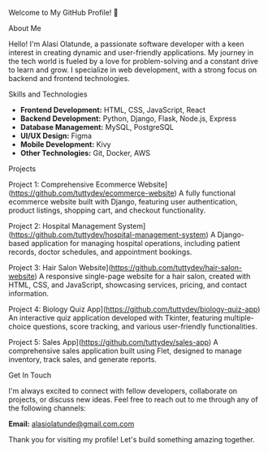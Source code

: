 Welcome to My GitHub Profile! 👋

About Me

Hello! I'm Alasi Olatunde, a passionate software developer with a keen interest in creating dynamic and user-friendly applications. My journey in the tech world is fueled by a love for problem-solving and a constant drive to learn and grow. I specialize in web development, with a strong focus on backend and frontend technologies.

Skills and Technologies

- **Frontend Development:** HTML, CSS, JavaScript, React
- **Backend Development:** Python, Django, Flask, Node.js, Express
- **Database Management:** MySQL, PostgreSQL
- **UI/UX Design:** Figma
- **Mobile Development:** Kivy
- **Other Technologies:** Git, Docker, AWS

Projects

Project 1: Comprehensive Ecommerce Website](https://github.com/tuttydev/ecommerce-website)
A fully functional ecommerce website built with Django, featuring user authentication, product listings, shopping cart, and checkout functionality.

Project 2: Hospital Management System](https://github.com/tuttydev/hospital-management-system)
A Django-based application for managing hospital operations, including patient records, doctor schedules, and appointment bookings.

Project 3: Hair Salon Website](https://github.com/tuttydev/hair-salon-website)
A responsive single-page website for a hair salon, created with HTML, CSS, and JavaScript, showcasing services, pricing, and contact information.

Project 4: Biology Quiz App](https://github.com/tuttydev/biology-quiz-app)
An interactive quiz application developed with Tkinter, featuring multiple-choice questions, score tracking, and various user-friendly functionalities.

Project 5: Sales App](https://github.com/tuttydev/sales-app)
A comprehensive sales application built using Flet, designed to manage inventory, track sales, and generate reports.

Get In Touch

I'm always excited to connect with fellow developers, collaborate on projects, or discuss new ideas. Feel free to reach out to me through any of the following channels:


 **Email:** alasiolatunde@gmail.com.com


Thank you for visiting my profile! Let's build something amazing together.
